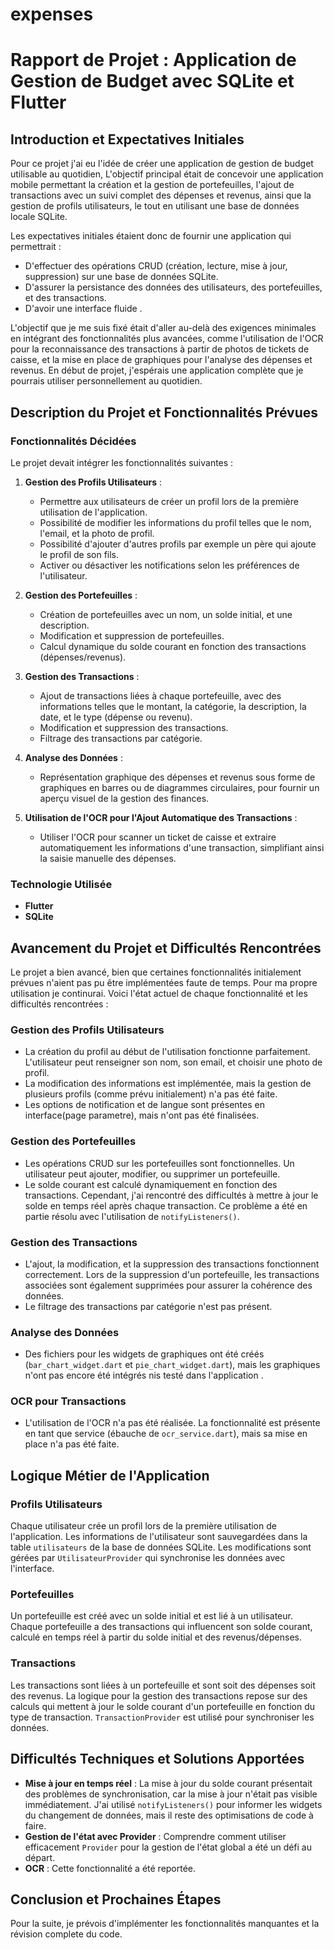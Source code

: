 # expenses

# Rapport de Projet : Application de Gestion de Budget avec SQLite et Flutter

## Introduction et Expectatives Initiales

Pour ce projet j'ai eu l'idée de créer une application de gestion de budget utilisable au quotidien, 
L'objectif principal était de concevoir une application mobile permettant la création et la gestion de portefeuilles, 
l'ajout de transactions avec un suivi complet des dépenses et revenus, ainsi que la gestion de profils utilisateurs, 
le tout en utilisant une base de données locale SQLite.

Les expectatives initiales étaient donc de fournir une application qui permettrait :
- D'effectuer des opérations CRUD (création, lecture, mise à jour, suppression) sur une base de données SQLite.
- D'assurer la persistance des données des utilisateurs, des portefeuilles, et des transactions.
- D'avoir une interface fluide .

L'objectif que je me suis fixé était d'aller au-delà des exigences minimales en intégrant des fonctionnalités plus avancées, 
comme l'utilisation de l'OCR pour la reconnaissance des transactions à partir de photos de tickets de caisse, 
et la mise en place de graphiques pour l'analyse des dépenses et revenus. 
En début de projet, j'espérais une application complète que je pourrais utiliser personnellement au quotidien.

## Description du Projet et Fonctionnalités Prévues

### Fonctionnalités Décidées

Le projet devait intégrer les fonctionnalités suivantes :

1. **Gestion des Profils Utilisateurs** :
    - Permettre aux utilisateurs de créer un profil lors de la première utilisation de l'application.
    - Possibilité de modifier les informations du profil telles que le nom, l'email, et la photo de profil.
    - Possibilité d'ajouter d'autres profils par exemple un père qui ajoute le profil de son fils.
    - Activer ou désactiver les notifications selon les préférences de l'utilisateur.

2. **Gestion des Portefeuilles** :
    - Création de portefeuilles avec un nom, un solde initial, et une description.
    - Modification et suppression de portefeuilles.
    - Calcul dynamique du solde courant en fonction des transactions (dépenses/revenus).

3. **Gestion des Transactions** :
    - Ajout de transactions liées à chaque portefeuille, avec des informations telles que le montant, la catégorie, la description, la date, et le type (dépense ou revenu).
    - Modification et suppression des transactions.
    - Filtrage des transactions par catégorie.

4. **Analyse des Données** :
    - Représentation graphique des dépenses et revenus sous forme de graphiques en barres ou de diagrammes circulaires, pour fournir un aperçu visuel de la gestion des finances.

5. **Utilisation de l'OCR pour l'Ajout Automatique des Transactions** :
    - Utiliser l'OCR pour scanner un ticket de caisse et extraire automatiquement les informations d'une transaction, simplifiant ainsi la saisie manuelle des dépenses.

### Technologie Utilisée
- **Flutter** 
- **SQLite** 

## Avancement du Projet et Difficultés Rencontrées

Le projet a bien avancé, bien que certaines fonctionnalités initialement prévues n'aient pas pu être implémentées faute de temps. Pour ma propre utilisation je continurai.
Voici l'état actuel de chaque fonctionnalité et les difficultés rencontrées :

### Gestion des Profils Utilisateurs
- La création du profil au début de l'utilisation fonctionne parfaitement. L'utilisateur peut renseigner son nom, son email, et choisir une photo de profil.
- La modification des informations est implémentée, mais la gestion de plusieurs profils (comme prévu initialement) n'a pas été faite.
- Les options de notification et de langue sont présentes en interface(page parametre), mais n'ont pas été finalisées.

### Gestion des Portefeuilles
- Les opérations CRUD sur les portefeuilles sont fonctionnelles. Un utilisateur peut ajouter, modifier, ou supprimer un portefeuille.
- Le solde courant est calculé dynamiquement en fonction des transactions. Cependant, j'ai rencontré des difficultés à mettre à jour le solde en temps réel après chaque transaction. Ce problème a été en partie résolu avec l'utilisation de `notifyListeners()`.

### Gestion des Transactions
- L'ajout, la modification, et la suppression des transactions fonctionnent correctement. Lors de la suppression d'un portefeuille, les transactions associées sont également supprimées pour assurer la cohérence des données.
- Le filtrage des transactions par catégorie n'est pas présent.

### Analyse des Données
- Des fichiers pour les widgets de graphiques ont été créés (`bar_chart_widget.dart` et `pie_chart_widget.dart`), mais les graphiques n'ont pas encore été intégrés nis testé dans l'application .

### OCR pour Transactions
- L'utilisation de l'OCR n'a pas été réalisée. La fonctionnalité est présente en tant que service (ébauche de `ocr_service.dart`), mais sa mise en place n'a pas été faite.

## Logique Métier de l'Application

### Profils Utilisateurs
Chaque utilisateur crée un profil lors de la première utilisation de l'application. Les informations de l'utilisateur sont sauvegardées dans la table `utilisateurs` de la base de données SQLite. Les modifications sont gérées par `UtilisateurProvider` qui synchronise les données avec l'interface.

### Portefeuilles
Un portefeuille est créé avec un solde initial et est lié à un utilisateur. Chaque portefeuille a des transactions qui influencent son solde courant, calculé en temps réel à partir du solde initial et des revenus/dépenses.

### Transactions
Les transactions sont liées à un portefeuille et sont soit des dépenses soit des revenus. La logique pour la gestion des transactions repose sur des calculs qui mettent à jour le solde courant d'un portefeuille en fonction du type de transaction. `TransactionProvider` est utilisé pour synchroniser les données.

## Difficultés Techniques et Solutions Apportées
- **Mise à jour en temps réel** : La mise à jour du solde courant présentait des problèmes de synchronisation, car la mise à jour n'était pas visible immédiatement. J'ai utilisé `notifyListeners()` pour informer les widgets du changement de données, mais il reste des optimisations de code à faire.
- **Gestion de l'état avec Provider** : Comprendre comment utiliser efficacement `Provider` pour la gestion de l'état global a été un défi au départ.
- **OCR** : Cette fonctionnalité a été reportée.

## Conclusion et Prochaines Étapes

Pour la suite, je prévois d'implémenter les fonctionnalités manquantes et  la révision complete du code. 

